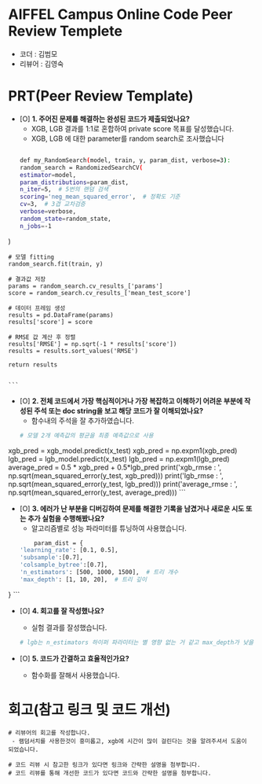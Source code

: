 # AIFFEL Campus Online Code Peer Review Templete
- 코더 : 김범모
- 리뷰어 : 김영숙


# PRT(Peer Review Template)
- [O]  **1. 주어진 문제를 해결하는 완성된 코드가 제출되었나요?**
    - XGB, LGB 결과를 1:1로 혼합하여 private score 목표를 달성했습니다. 
    - XGB, LGB 에 대한 parameter를 random search로 조사했습니다
    ```bash
    
    def my_RandomSearch(model, train, y, param_dist, verbose=3):
    random_search = RandomizedSearchCV(
    estimator=model, 
    param_distributions=param_dist, 
    n_iter=5,  # 5번의 랜덤 검색
    scoring='neg_mean_squared_error',  # 정확도 기준
    cv=3,  # 3겹 교차검증
    verbose=verbose,
    random_state=random_state,
    n_jobs=-1
)
    
    # 모델 fitting
    random_search.fit(train, y)

    # 결과값 저장
    params = random_search.cv_results_['params']
    score = random_search.cv_results_['mean_test_score']
    
    # 데이터 프레임 생성
    results = pd.DataFrame(params)
    results['score'] = score
    
    # RMSE 값 계산 후 정렬
    results['RMSE'] = np.sqrt(-1 * results['score'])
    results = results.sort_values('RMSE')

    return results
    
    
    ```
        
    
- [O]  **2. 전체 코드에서 가장 핵심적이거나 가장 복잡하고 이해하기 어려운 부분에 작성된 
주석 또는 doc string을 보고 해당 코드가 잘 이해되었나요?**
    - 함수내의 주석을 잘 추가하였습니다. 
    ````bash
    # 모델 2개 예측값의 평균을 최종 예측값으로 사용
xgb_pred = xgb_model.predict(x_test)
xgb_pred = np.expm1(xgb_pred)
lgb_pred = lgb_model.predict(x_test)
lgb_pred = np.expm1(lgb_pred)
average_pred = 0.5 * xgb_pred + 0.5*lgb_pred
print('xgb_rmse : ', np.sqrt(mean_squared_error(y_test, xgb_pred)))
print('lgb_rmse : ', np.sqrt(mean_squared_error(y_test, lgb_pred)))
print('average_rmse : ', np.sqrt(mean_squared_error(y_test, average_pred)))
    ```
        
- [O]  **3. 에러가 난 부분을 디버깅하여 문제를 해결한 기록을 남겼거나
새로운 시도 또는 추가 실험을 수행해봤나요?**
    - 알고리즘별로 성능 파라미터를 튜닝하여 사용했습니다.
    ```bash
        param_dist = {
    'learning_rate': [0.1, 0.5],
    'subsample':[0.7],
    'colsample_bytree':[0.7],
    'n_estimators': [500, 1000, 1500],  # 트리 개수
    'max_depth': [1, 10, 20],  # 트리 깊이
}
        ```
        
- [O]  **4. 회고를 잘 작성했나요?**
    - 실험 결과를 잘성했습니다. 
    ```bash
    # lgb는 n_estimators 하이퍼 파라미터는 별 영향 없는 거 같고 max_depth가 낮을 수록 안 좋음
    ```
        
- [O]  **5. 코드가 간결하고 효율적인가요?**
    - 함수화를 잘해서 사용했습니다. 


# 회고(참고 링크 및 코드 개선)
```
# 리뷰어의 회고를 작성합니다.
 - 램덤서치를 사용한것이 흥미롭고, xgb에 시간이 많이 걸린다는 것을 알려주셔서 도움이 되었습니다. 
 
# 코드 리뷰 시 참고한 링크가 있다면 링크와 간략한 설명을 첨부합니다.
# 코드 리뷰를 통해 개선한 코드가 있다면 코드와 간략한 설명을 첨부합니다.
```

